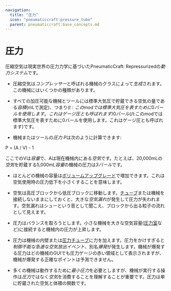 ```yaml
---
navigation:
  title: "圧力"
  icon: "pneumaticcraft:pressure_tube"
  parent: pneumaticcraft:base_concepts.md
---
```


# 圧力

圧縮空気は現実世界の圧力力学に基づいた<Color hex="#228">PneumaticCraft: Repressurized</Color>の*動力システム*です。
- 圧縮空気は*コンプレッサー*と呼ばれる機械のクラスによって*生成*されます。この機械にはいくつかの種類があります。
- すべての加圧可能な機械とツールには標準大気圧で貯蔵できる空気の量である*容積*(mLで測定)、つまり<Color hex="#880">$(t:このmodでは標準大気圧を表すために0バールを使用します。これはゲージ圧とも呼ばれます)0バール$(/t:このmodでは標準大気圧を表すために0バールを使用します。これはゲージ圧とも呼ばれます)</Color>です。


- 機械またはツールの*圧力 P*は次のように計算できます:

 <Color hex="#272">P = (A / V) - 1</Color>

ここでの<Color hex="#272">V</Color>は*容量*で、<Color hex="#272">A</Color>は現在機械内にある*空気*です。たとえば、20,000mLの*空気*を貯蔵する5,000mL*容量*の機械の圧力は*3バール*です。
- ほとんどの機械の容量は[ボリュームアップグレード](./upgrades.md#volume)で増加できます。これは空気使用時の圧力低下を小さくすることを意味します。


- 空気は高圧ブロックから低圧ブロックに移動します。[チューブ](../tubes/pressure_tubes.md)または機械を接続しないままにしておくと、大きな*空気漏れ*が発生して圧力が失われます。空気漏れはシューという音として聞こえ、ブロックから出る粒子の流れとして見えます。
- 圧力はバランスを取ろうとします。小さな機械を大きな空気容量([圧力室](../manufacturing/pressure_chamber.md)など)に接続すると機械内の圧力が上昇します。


- 圧力は機械の内壁または[圧力チューブ](../tubes/pressure_tubes.md)に力を加えます。圧力をかけすぎると*制御不能な急速な空気放出イベント*、別名*爆発*が発生します。機械が爆発する圧力はどの機械のGUIでも圧力ゲージの赤い領域として表示されますが、機械が爆発する正確なポイントは予測できません。


- 多くの機械は動作するために*最小圧力*を必要としますが、機械が実行する操作は*圧力*ではなく*空気*を消費することを理解することが重要です。圧力は単に貯蔵された空気と体積の関数です。

